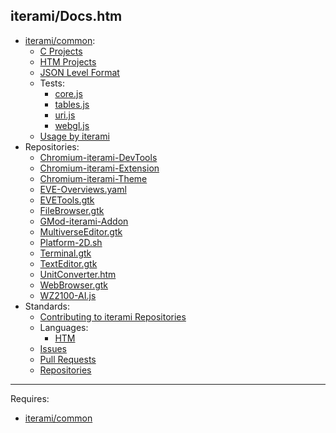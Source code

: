 iterami/Docs.htm
----------------

* [iterami/common](https://github.com/iterami/Docs.htm/blob/gh-pages/common/README.md):
  * [C Projects](https://github.com/iterami/Docs.htm/blob/gh-pages/common/guides/c.md)
  * [HTM Projects](https://github.com/iterami/Docs.htm/blob/gh-pages/common/guides/htm.md)
  * [JSON Level Format](https://github.com/iterami/Docs.htm/blob/gh-pages/common/guides/json.md)
  * Tests:
    * [core.js](https://iterami.com/Docs.htm/tests/common-core-js.htm)
    * [tables.js](https://iterami.com/Docs.htm/tests/common-tables-js.htm)
    * [uri.js](https://iterami.com/Docs.htm/tests/common-uri-js.htm)
    * [webgl.js](https://iterami.com/Docs.htm/tests/common-webgl-js.htm)
  * [Usage by iterami](https://github.com/iterami/Docs.htm/blob/gh-pages/repositories/common.md)
* Repositories:
  * [Chromium-iterami-DevTools](https://github.com/iterami/Docs.htm/blob/gh-pages/repositories/chromium-iterami-devtools.md)
  * [Chromium-iterami-Extension](https://github.com/iterami/Docs.htm/blob/gh-pages/repositories/chromium-iterami-extension.md)
  * [Chromium-iterami-Theme](https://github.com/iterami/Docs.htm/blob/gh-pages/repositories/chromium-iterami-theme.md)
  * [EVE-Overviews.yaml](https://github.com/iterami/Docs.htm/blob/gh-pages/repositories/eve-overviews-yaml.md)
  * [EVETools.gtk](https://github.com/iterami/Docs.htm/blob/gh-pages/repositories/evetools-gtk.md)
  * [FileBrowser.gtk](https://github.com/iterami/Docs.htm/blob/gh-pages/repositories/filebrowser-gtk.md)
  * [GMod-iterami-Addon](https://github.com/iterami/Docs.htm/blob/gh-pages/repositories/gmod-iterami-addon.md)
  * [MultiverseEditor.gtk](https://github.com/iterami/Docs.htm/blob/gh-pages/repositories/multiverseeditor-gtk.md)
  * [Platform-2D.sh](https://github.com/iterami/Docs.htm/blob/gh-pages/repositories/platform-2d-sh.md)
  * [Terminal.gtk](https://github.com/iterami/Docs.htm/blob/gh-pages/repositories/terminal-gtk.md)
  * [TextEditor.gtk](https://github.com/iterami/Docs.htm/blob/gh-pages/repositories/texteditor-gtk.md)
  * [UnitConverter.htm](https://github.com/iterami/Docs.htm/blob/gh-pages/repositories/unitconverter-htm.md)
  * [WebBrowser.gtk](https://github.com/iterami/Docs.htm/blob/gh-pages/repositories/webbrowser-gtk.md)
  * [WZ2100-AI.js](https://github.com/iterami/Docs.htm/blob/gh-pages/repositories/wz2100-ai-js.md)
* Standards:
  * [Contributing to iterami Repositories](https://github.com/iterami/Docs.htm/blob/gh-pages/CONTRIBUTING.md)
  * Languages:
    * [HTM](https://github.com/iterami/Docs.htm/blob/gh-pages/standards/htm.md)
  * [Issues](https://github.com/iterami/Docs.htm/blob/gh-pages/standards/issues.md)
  * [Pull Requests](https://github.com/iterami/Docs.htm/blob/gh-pages/standards/pull-requests.md)
  * [Repositories](https://github.com/iterami/Docs.htm/blob/gh-pages/standards/repositories.md)

---

Requires:
* [iterami/common](https://github.com/iterami/common)
